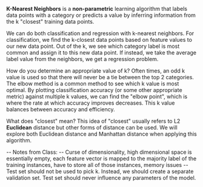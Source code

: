 **K-Nearest Neighbors** is a **non-parametric** learning algorithm that labels data points with a category or predicts a value by inferring information from the k "closest" training data points.

We can do both classification and regression with k-nearest neighbors. For
classification, we find the k-closest data points based on feature values to our new data point. Out of the k, we see which category label is most common and assign it to this new data point. If instead, we take the average label value from the neighbors, we get a regression problem.

How do you determine an appropriate value of k? Often times, an odd k value is used so that there will never be a tie between the top 2 categories.
The elbow method is a common method to see which k value is most optimal. By plotting classification accuracy (or some other appropriate metric) against multiple k values, we can find the "elbow point", which is where the rate at which accuracy improves decreases. This k value balances between accuracy and efficiency.

What does "closest" mean? This idea of "closest" usually refers to L2 **Euclidean** distance but other forms of distance can be used. We will explore both Euclidean distance and Manhattan distance when applying this algorithm.


-- Notes from Class:
-- Curse of dimensionality, high dimensional space is essentially empty, each feature vector is mapped to the majority label of the training instances, have to store all of those instances, memory issues
-- Test set should not be used to pick k. Instead, we should create a separate validation set. Test set should never influence any parameters of the model.


